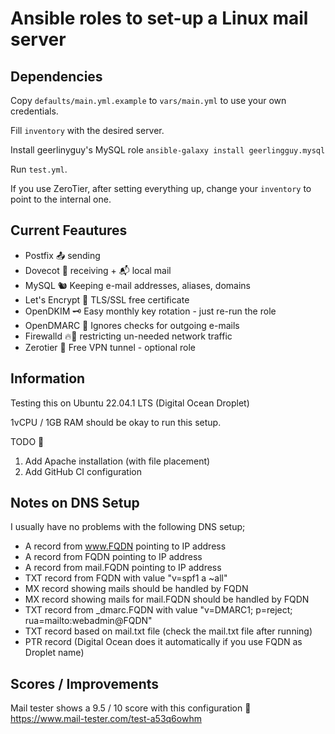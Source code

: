 # Ansible roles to set-up a Linux mail server


## Dependencies

Copy `defaults/main.yml.example` to `vars/main.yml` to use your own credentials.

Fill `inventory` with the desired server.

Install geerlinyguy's MySQL role `ansible-galaxy install geerlingguy.mysql`

Run `test.yml`.

If you use ZeroTier, after setting everything up, change your `inventory` to point to the internal one.

## Current Feautures

- Postfix 📤 sending
- Dovecot 📩 receiving + 📬 local mail
- MySQL   🐿️ Keeping e-mail addresses, aliases, domains
- Let's Encrypt 🔐 TLS/SSL free certificate
- OpenDKIM 🗝️ Easy monthly key rotation - just re-run the role
- OpenDMARC 👻 Ignores checks for outgoing e-mails 
- Firewalld 🔥🧱 restricting un-needed network traffic
- Zerotier 🗿 Free VPN tunnel - optional role


## Information
Testing this on Ubuntu 22.04.1 LTS (Digital Ocean Droplet)

1vCPU / 1GB RAM should be okay to run this setup. 

TODO 📝

1. Add Apache installation (with file placement)
2. Add GitHub CI configuration


## Notes on DNS Setup
I usually have no problems with the following DNS setup;

- A record from www.FQDN pointing to IP address
- A record from FQDN pointing to IP address
- A record from mail.FQDN pointing to IP address
- TXT record from FQDN with value "v=spf1 a ~all"
- MX record showing mails should be handled by FQDN 
- MX record showing mails for mail.FQDN should be handled by FQDN 
- TXT record from \_dmarc.FQDN with value "v=DMARC1; p=reject; rua=mailto:webadmin@FQDN"
- TXT record based on mail.txt file (check the mail.txt file after running)
- PTR record (Digital Ocean does it automatically if you use FQDN as Droplet name)


## Scores / Improvements
Mail tester shows a 9.5 / 10 score with this configuration 🤩
https://www.mail-tester.com/test-a53q6owhm
